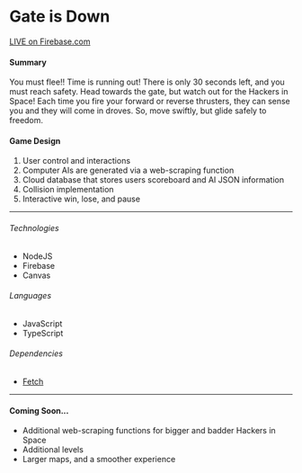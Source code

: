 # Gate is Down

  [LIVE on Firebase.com](https://gate-is-down.firebaseapp.com/)

#### Summary

  You must flee!!  Time is running out! There is only 30 seconds left, and you must reach safety.  Head towards the gate, but watch out for the Hackers in Space!  Each time you fire your forward or reverse thrusters, they can sense you and they will come in droves.  So, move swiftly, but glide safely to freedom.

#### Game Design
  1. User control and interactions
  2. Computer AIs are generated via a web-scraping function
  3. Cloud database that stores users scoreboard and AI JSON information
  3. Collision implementation
  6. Interactive win, lose, and pause

---
###### Technologies
  + NodeJS
  + Firebase
  + Canvas

###### Languages
  + JavaScript
  + TypeScript

###### Dependencies
  + [Fetch](https://www.npmjs.com/package/fetch)

---
#### Coming Soon...
  + Additional web-scraping functions for bigger and badder Hackers in Space
  + Additional levels
  + Larger maps, and a smoother experience

